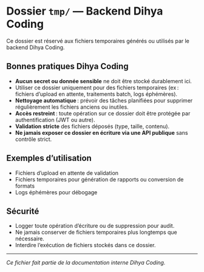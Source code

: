 # Dossier `tmp/` — Backend Dihya Coding

Ce dossier est réservé aux fichiers temporaires générés ou utilisés par le backend Dihya Coding.

## Bonnes pratiques Dihya Coding

- **Aucun secret ou donnée sensible** ne doit être stocké durablement ici.
- Utiliser ce dossier uniquement pour des fichiers temporaires (ex : fichiers d’upload en attente, traitements batch, logs éphémères).
- **Nettoyage automatique** : prévoir des tâches planifiées pour supprimer régulièrement les fichiers anciens ou inutiles.
- **Accès restreint** : toute opération sur ce dossier doit être protégée par authentification (JWT ou autre).
- **Validation stricte** des fichiers déposés (type, taille, contenu).
- **Ne jamais exposer ce dossier en écriture via une API publique** sans contrôle strict.

## Exemples d’utilisation

- Fichiers d’upload en attente de validation
- Fichiers temporaires pour génération de rapports ou conversion de formats
- Logs éphémères pour débogage

## Sécurité

- Logger toute opération d’écriture ou de suppression pour audit.
- Ne jamais conserver de fichiers temporaires plus longtemps que nécessaire.
- Interdire l’exécution de fichiers stockés dans ce dossier.

---

*Ce fichier fait partie de la documentation interne Dihya Coding.*
